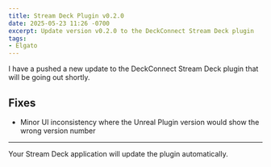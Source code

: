 ```yaml
---
title: Stream Deck Plugin v0.2.0
date: 2025-05-23 11:26 -0700
excerpt: Update version v0.2.0 to the DeckConnect Stream Deck plugin
tags:
- Elgato
---
```


I have a pushed a new update to the DeckConnect Stream Deck plugin that will be going out shortly. 

## Fixes

* Minor UI inconsistency where the Unreal Plugin version would show the wrong version number

---

Your Stream Deck application will update the plugin automatically.
